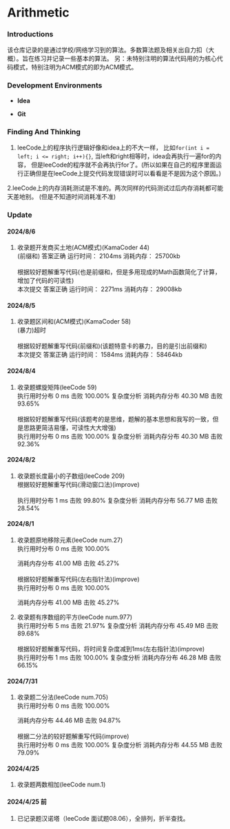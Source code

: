 # Arithmetic

### Introductions

该仓库记录的是通过学校/网络学习到的算法。多数算法题及相关出自力扣（大概）。旨在练习并记录一些基本的算法。
另：未特别注明的算法代码用的为核心代码模式，特别注明为ACM模式的即为ACM模式。

### Development Environments

- **Idea**

- **Git**

### Finding And Thinking

1. leeCode上的程序执行逻辑好像和idea上的不大一样，
比如`for(int i = left; i <= right; i++){}`,
当left和right相等时，idea会再执行一遍for的内容，
但是leeCode的程序就不会再执行for了。(所以如果在自己的程序里面运行正确但是在leeCode上提交代码发现错误时可以看看是不是因为这个原因。)

2.leeCode上的内存消耗测试是不准的。两次同样的代码测试过后内存消耗都可能天差地别。
(但是不知道时间消耗准不准)
### Update

#### 2024/8/6
1. 收录题开发商买土地(ACM模式)(KamaCoder 44)<br>
   (前缀和)
   答案正确
   运行时间：
   2104ms
   消耗内存：
   25700kb<br><br>
   根据较好题解重写代码(也是前缀和，但是多用现成的Math函数简化了计算，增加了代码的可读性)<br>
   本次提交
   答案正确
   运行时间：
   2271ms
   消耗内存：
   29008kb

#### 2024/8/5
1. 收录题区间和(ACM模式)(KamaCoder 58)<br>
   (暴力)超时
   <br><br>
   根据较好题解重写代码(前缀和)(该题特意卡的暴力，目的是引出前缀和)<br>
   本次提交
   答案正确
   运行时间：
   1584ms
   消耗内存：
   58464kb

#### 2024/8/4

1. 收录题螺旋矩阵(leeCode 59)<br>
   执行用时分布
   0
   ms
   击败
   100.00%
   复杂度分析
   消耗内存分布
   40.30
   MB
   击败
   93.65%<br><br>
    根据较好题解重写代码(该题考的是思维，题解的基本思想和我写的一致，但是思路更简洁易懂，可读性大大增强)<br>
   执行用时分布
   0
   ms
   击败
   100.00%
   复杂度分析
   消耗内存分布
   40.30
   MB
   击败
   92.36%

#### 2024/8/2

1. 收录题长度最小的子数组(leeCode 209)<br>
   根据较好题解重写代码(滑动窗口法)(improve)<br><br>
   执行用时分布
   1
   ms
   击败
   99.80%
   复杂度分析
   消耗内存分布
   56.77
   MB
   击败
   28.54%

#### 2024/8/1

1. 收录题原地移除元素(leeCode num.27)<br>
   执行用时分布
   0
   ms
   击败
   100.00%

   消耗内存分布
   41.00
   MB
   击败
   45.27%<br><br>
   根据较好题解重写代码(左右指针法)(improve)<br>
   执行用时分布
   0
   ms
   击败
   100.00%
   
   消耗内存分布
   41.00
   MB
   击败
   45.27%
2. 收录题有序数组的平方(leeCode num.977)<br>
   执行用时分布
   5
   ms
   击败
   21.97%
   复杂度分析
   消耗内存分布
   45.49
   MB
   击败
   89.68%<br><br>
根据较好题解重写代码，将时间复杂度减到1ms(左右指针法)(improve)<br>
   执行用时分布
   1
   ms
   击败
   100.00%
   复杂度分析
   消耗内存分布
   46.28
   MB
   击败
   66.15%

#### 2024/7/31

1. 收录题二分法(leeCode num.705)<br>
   执行用时分布
   0
   ms
   击败
   100.00%

   消耗内存分布
   44.46
   MB
   击败
   94.87%<br><br>
根据二分法的较好题解重写代码(improve)<br>
   执行用时分布
   0
   ms
   击败
   100.00%
   复杂度分析
   消耗内存分布
   44.55
   MB
   击败
   79.09%
#### 2024/4/25

1. 收录题两数相加(leeCode num.1)

#### 2024/4/25 前

1. 已记录题汉诺塔（leeCode 面试题08.06），全排列，折半查找。
